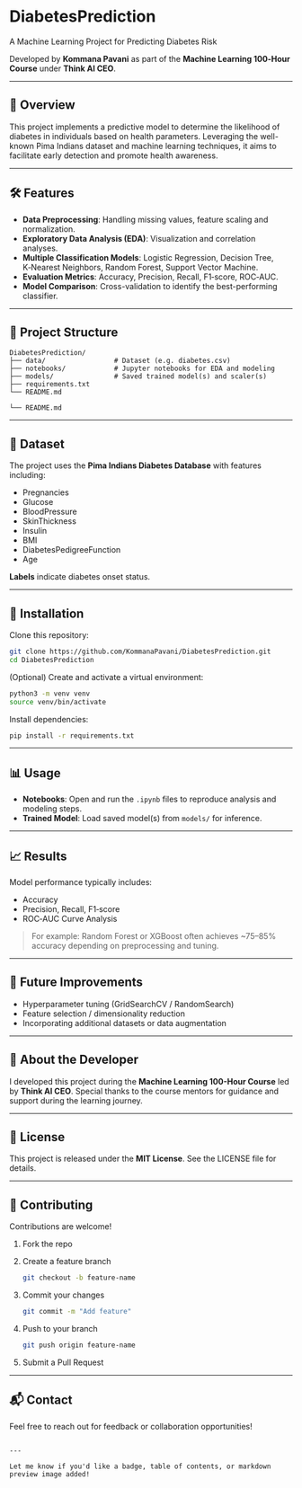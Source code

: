 # DiabetesPrediction
A Machine Learning Project for Predicting Diabetes Risk

Developed by **Kommana Pavani** as part of the **Machine Learning 100‑Hour Course** under **Think AI CEO**.

---

## 🚀 Overview

This project implements a predictive model to determine the likelihood of diabetes in individuals based on health parameters. Leveraging the well-known Pima Indians dataset and machine learning techniques, it aims to facilitate early detection and promote health awareness.

---

## 🛠 Features

- **Data Preprocessing**: Handling missing values, feature scaling and normalization.
- **Exploratory Data Analysis (EDA)**: Visualization and correlation analyses.
- **Multiple Classification Models**: Logistic Regression, Decision Tree, K‑Nearest Neighbors, Random Forest, Support Vector Machine.
- **Evaluation Metrics**: Accuracy, Precision, Recall, F1‑score, ROC‑AUC.
- **Model Comparison**: Cross-validation to identify the best-performing classifier.

---

## 📁 Project Structure

```text
DiabetesPrediction/
├── data/                 # Dataset (e.g. diabetes.csv)
├── notebooks/            # Jupyter notebooks for EDA and modeling
├── models/               # Saved trained model(s) and scaler(s)
├── requirements.txt
└── README.md

└── README.md
````

---

## 🧪 Dataset

The project uses the **Pima Indians Diabetes Database** with features including:

* Pregnancies
* Glucose
* BloodPressure
* SkinThickness
* Insulin
* BMI
* DiabetesPedigreeFunction
* Age

**Labels** indicate diabetes onset status.

---


## 🚧 Installation

Clone this repository:
```bash
git clone https://github.com/KommanaPavani/DiabetesPrediction.git
cd DiabetesPrediction
````

(Optional) Create and activate a virtual environment:

```bash
python3 -m venv venv
source venv/bin/activate
```

Install dependencies:

```bash
pip install -r requirements.txt
```

---

## 📊 Usage

* **Notebooks**: Open and run the `.ipynb` files to reproduce analysis and modeling steps.
* **Trained Model**: Load saved model(s) from `models/` for inference.

---

## 📈 Results

Model performance typically includes:

* Accuracy
* Precision, Recall, F1‑score
* ROC‑AUC Curve Analysis

> For example: Random Forest or XGBoost often achieves \~75–85% accuracy depending on preprocessing and tuning.

---

## 🧭 Future Improvements

* Hyperparameter tuning (GridSearchCV / RandomSearch)
* Feature selection / dimensionality reduction
* Incorporating additional datasets or data augmentation

---

## 👤 About the Developer

I developed this project during the **Machine Learning 100-Hour Course** led by **Think AI CEO**.
Special thanks to the course mentors for guidance and support during the learning journey.

---

## 📄 License

This project is released under the **MIT License**. See the LICENSE file for details.

---

## 🤝 Contributing

Contributions are welcome!

1. Fork the repo
2. Create a feature branch

   ```bash
   git checkout -b feature-name
   ```
3. Commit your changes

   ```bash
   git commit -m "Add feature"
   ```
4. Push to your branch

   ```bash
   git push origin feature-name
   ```
5. Submit a Pull Request

---

## 📬 Contact

Feel free to reach out for feedback or collaboration opportunities!

```

---

Let me know if you'd like a badge, table of contents, or markdown preview image added!
```
